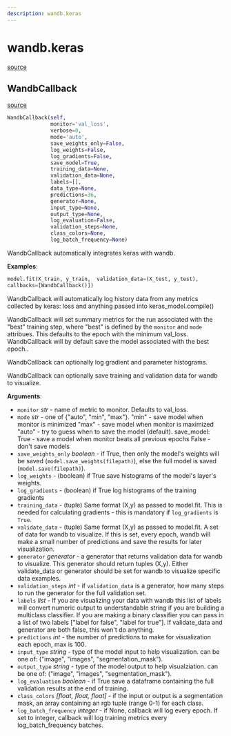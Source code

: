 ```yaml
---
description: wandb.keras
---
```


# wandb.keras
[source](https://github.com/wandb/client/blob/master/client/wandb/keras/__init__.py#L0)


## WandbCallback
[source](https://github.com/wandb/client/blob/master/client/wandb/keras/__init__.py#L137)
```python
WandbCallback(self,
              monitor='val_loss',
              verbose=0,
              mode='auto',
              save_weights_only=False,
              log_weights=False,
              log_gradients=False,
              save_model=True,
              training_data=None,
              validation_data=None,
              labels=[],
              data_type=None,
              predictions=36,
              generator=None,
              input_type=None,
              output_type=None,
              log_evaluation=False,
              validation_steps=None,
              class_colors=None,
              log_batch_frequency=None)
```
WandbCallback automatically integrates keras with wandb.

**Examples**:

```python
model.fit(X_train, y_train,  validation_data=(X_test, y_test),
callbacks=[WandbCallback()])
```
 
 WandbCallback will automatically log history data from any metrics collected by keras: loss and anything passed into keras_model.compile()
 
 WandbCallback will set summary metrics for the run associated with the "best" training step, where "best" is defined by the `monitor` and `mode` attribues.  This defaults to the epoch with the minimum val_loss. WandbCallback will by default save the model associated with the best epoch..
 
 WandbCallback can optionally log gradient and parameter histograms.
 
 WandbCallback can optionally save training and validation data for wandb to visualize.
 

**Arguments**:

- `monitor` _str_ - name of metric to monitor.  Defaults to val_loss.
- `mode` _str_ - one of {"auto", "min", "max"}. "min" - save model when monitor is minimized "max" - save model when monitor is maximized "auto" - try to guess when to save the model (default). save_model: True - save a model when monitor beats all previous epochs False - don't save models
- `save_weights_only` _boolean_ - if True, then only the model's weights will be saved (`model.save_weights(filepath)`), else the full model is saved (`model.save(filepath)`).
- `log_weights` - (boolean) if True save histograms of the model's layer's weights.
- `log_gradients` - (boolean) if True log histograms of the training gradients
- `training_data` - (tuple) Same format (X,y) as passed to model.fit.  This is needed for calculating gradients - this is mandatory if `log_gradients` is `True`.
- `validate_data` - (tuple) Same format (X,y) as passed to model.fit.  A set of data for wandb to visualize.  If this is set, every epoch, wandb will make a small number of predictions and save the results for later visualization.
- `generator` _generator_ - a generator that returns validation data for wandb to visualize.  This generator should return tuples (X,y).  Either validate_data or generator should be set for wandb to visualize specific data examples.
- `validation_steps` _int_ - if `validation_data` is a generator, how many steps to run the generator for the full validation set.
- `labels` _list_ - If you are visualizing your data with wandb this list of labels will convert numeric output to understandable string if you are building a multiclass classifier.  If you are making a binary classifier you can pass in a list of two labels ["label for false", "label for true"].  If validate_data and generator are both false, this won't do anything.
- `predictions` _int_ - the number of predictions to make for visualization each epoch, max is 100.
- `input_type` _string_ - type of the model input to help visualization. can be one of: ("image", "images", "segmentation_mask").
- `output_type` _string_ - type of the model output to help visualziation. can be one of: ("image", "images", "segmentation_mask").
- `log_evaluation` _boolean_ - if True save a dataframe containing the full validation results at the end of training.
- `class_colors` _[float, float, float]_ - if the input or output is a segmentation mask, an array containing an rgb tuple (range 0-1) for each class.
- `log_batch_frequency` _integer_ - if None, callback will log every epoch. If set to integer, callback will log training metrics every log_batch_frequency batches.
 
